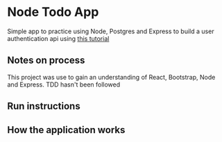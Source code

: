 # Node Todo App

Simple app to practice using Node, Postgres and Express to build a user authentication api using [this tutorial](https://www.youtube.com/watch?v=7UQBMb8ZpuE&t=609s)

## Notes on process

This project was use to gain an understanding of React, Bootstrap, Node and Express. TDD hasn't been followed

## Run instructions


## How the application works
